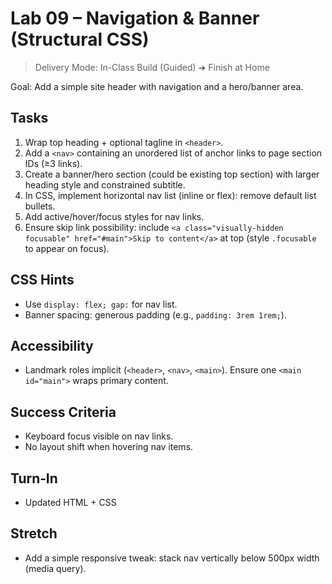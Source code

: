 # Lab 09 – Navigation & Banner (Structural CSS)

> Delivery Mode: In-Class Build (Guided) ➜ Finish at Home

Goal: Add a simple site header with navigation and a hero/banner area.

## Tasks
1. Wrap top heading + optional tagline in `<header>`.
2. Add a `<nav>` containing an unordered list of anchor links to page section IDs (≥3 links).
3. Create a banner/hero section (could be existing top section) with larger heading style and constrained subtitle.
4. In CSS, implement horizontal nav list (inline or flex): remove default list bullets.
5. Add active/hover/focus styles for nav links.
6. Ensure skip link possibility: include `<a class="visually-hidden focusable" href="#main">Skip to content</a>` at top (style `.focusable` to appear on focus).

## CSS Hints
- Use `display: flex; gap:` for nav list.
- Banner spacing: generous padding (e.g., `padding: 3rem 1rem;`).

## Accessibility
- Landmark roles implicit (`<header>`, `<nav>`, `<main>`). Ensure one `<main id="main">` wraps primary content.

## Success Criteria
- Keyboard focus visible on nav links.
- No layout shift when hovering nav items.

## Turn‑In
- Updated HTML + CSS

## Stretch
- Add a simple responsive tweak: stack nav vertically below 500px width (media query).
